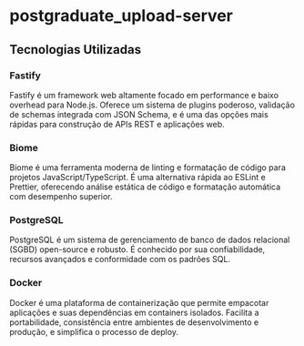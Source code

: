 # postgraduate_upload-server

## Tecnologias Utilizadas

### Fastify
Fastify é um framework web altamente focado em performance e baixo overhead para Node.js. Oferece um sistema de plugins poderoso, validação de schemas integrada com JSON Schema, e é uma das opções mais rápidas para construção de APIs REST e aplicações web.

### Biome
Biome é uma ferramenta moderna de linting e formatação de código para projetos JavaScript/TypeScript. É uma alternativa rápida ao ESLint e Prettier, oferecendo análise estática de código e formatação automática com desempenho superior.

### PostgreSQL
PostgreSQL é um sistema de gerenciamento de banco de dados relacional (SGBD) open-source e robusto. É conhecido por sua confiabilidade, recursos avançados e conformidade com os padrões SQL.

### Docker
Docker é uma plataforma de containerização que permite empacotar aplicações e suas dependências em containers isolados. Facilita a portabilidade, consistência entre ambientes de desenvolvimento e produção, e simplifica o processo de deploy.
